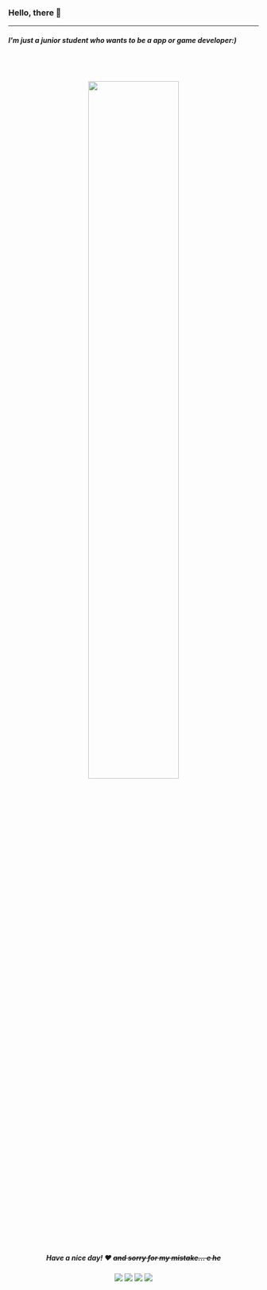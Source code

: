 ### Hello, there 👋
<hr>
<h5>I'm just a junior student who wants to be a app or game developer:)</h5>
<br>
<br>
<br>

<!--
**nhc3310/nhc3310** is a ✨ _special_ ✨ repository because its `README.md` (this file) appears on your GitHub profile.

Here are some ideas to get you started:

- 🔭 I’m currently working on ...
- 🌱 I’m currently learning ...
- 👯 I’m looking to collaborate on ...
- 🤔 I’m looking for help with ...
- 💬 Ask me about ...
- 📫 How to reach me: ...
- 😄 Pronouns: ...
- ⚡ Fun fact: ...
-->

<div align="center">
  <img src="https://user-images.githubusercontent.com/58882851/154983624-ab3089d2-9d6c-4879-81d0-15edc5293110.gif" style="width:60%">
  <h5 align="center"> Have a nice day! ❤️ <strike>and sorry for my mistake... e he</strike></h5>
</div>

<div align="center">
  <img src="https://img.shields.io/badge/Python-3776AB?style=flat-square&logo=Python&logoColor=white"/>
  <img src="https://img.shields.io/badge/HTML5-E34F26?style=flat-square&logo=HTML5&logoColor=white"/>
  <img src="https://img.shields.io/badge/CSS3-1572B6?style=flat-square&logo=CSS3&logoColor=white"/>
  <img src="https://img.shields.io/badge/Javascript-F7DF1E?style=flat-square&logo=Javascript&logoColor=white"/>
 </div>
